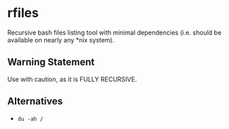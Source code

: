 # rfiles
Recursive bash files listing tool with minimal dependencies (i.e. should be available on nearly any *nix system).

## Warning Statement
Use with caution, as it is FULLY RECURSIVE.

## Alternatives
  * ```du -ah /```
